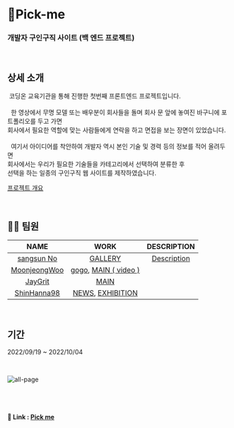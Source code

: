 # 📇Pick-me

### 개발자 구인구직 사이트 (백 엔드 프로젝트)

<br/>

## 상세 소개  
&nbsp;코딩온 교육기관을 통해 진행한 첫번째 프론트엔드 프로젝트입니다.  
<br />
&nbsp; 한 영상에서 무명 모델 또는 배우분이 회사들을 돌며 회사 문 앞에 놓여진 바구니에 포트폴리오를 두고 가면  
회사에서 필요한 역할에 맞는 사람들에게 연락을 하고 면접을 보는 장면이 있었습니다.  
<br />
&nbsp; 여기서 아이디어를 착안하여 개발자 역시 본인 기술 및 경력 등의 정보를 적어 올려두면   
회사에서는 우리가 필요한 기술들을 카테고리에서 선택하여 분류한 후   
선택을 하는 일종의 구인구직 웹 사이트를 제작하였습니다.

[프로젝트 개요]( "개요")

<br/>

## 💁🏻 팀원  

|NAME|WORK|DESCRIPTION|
|:---:|:---:|:---:|
|[sangsun No](https://github.com/sangsunNo "sangsun No")|[GALLERY](http://118.67.142.110:8000/show_data "GALLERY")|[Description](https://sangsunno.github.io/art%20box/art-box-3-GALLERY-%EC%84%A4%EA%B3%84/ "Description")|
|[MoonjeongWoo](https://github.com/MoonjeongWoo/ "MoonjeongWoo")|[gogo]( "Q&A"), [MAIN ( video )](http://118.67.142.110:8000/ "MAIN ( video )")||
|[JayGrit](https://github.com/jaydive "JayGrit")|[MAIN](http://118.67.142.110:8000/ "MAIN ")||
|[ShinHanna98](https://github.com/ShinHanna98 "ShinHanna98")|[NEWS](http://118.67.142.110:8000/news_page "NEWS"), [EXHIBITION](http://118.67.142.110:8000/exhibition "EXHIBITION")||

<br/>

## 기간  
2022/09/19 ~ 2022/10/04  

<br/>

![all-page](https://user-images.githubusercontent.com/26360179/195307262-9760a556-265d-40f5-a446-02e9b2293ac4.gif)

<br/><br/>

#### 🔗 Link : [Pick me](http://118.67.130.161:8000/)

